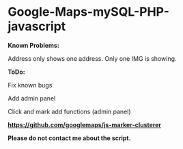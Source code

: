# Google-Maps-mySQL-PHP-javascript


**Known Problems:**

Address only shows one address. 
Only one IMG is showing.



**ToDo:**

Fix known bugs

Add admin panel

Click and mark add functions (admin panel)



**https://github.com/googlemaps/js-marker-clusterer**


**Please do not contact me about the script.**
